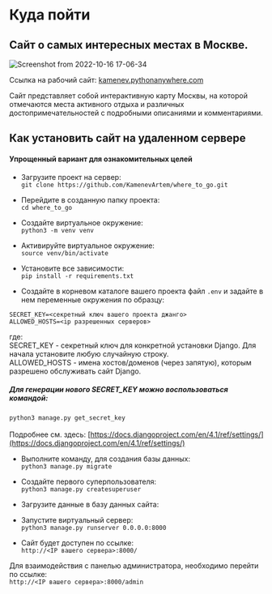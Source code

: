 # Куда пойти 
## Сайт о самых интересных местах в Москве.
![Screenshot from 2022-10-16 17-06-34](https://user-images.githubusercontent.com/99894266/196034572-599405e8-8f00-49a9-be9c-5c5cb0f2e69a.png)

Ссылка на рабочий сайт: [kamenev.pythonanywhere.com](https://kamenev.pythonanywhere.com)

Сайт представляет собой интерактивную карту Москвы, на которой отмечаются места активного отдыха и различных достопримечательностей с подробными описаниями и комментариями.


## Как установить сайт на удаленном сервере
#### Упрощенный вариант для ознакомительных целей
* Загрузите проект на сервер:
<br>`git clone https://github.com/KamenevArtem/where_to_go.git`
* Перейдите в созданную папку проекта:
<br>`cd where_to_go`
* Создайте виртуальное окружение:
<br>`python3 -m venv venv`
* Активируйте виртуальное окружение:
<br>`source venv/bin/activate`
* Установите все зависимости:
<br>`pip install -r requirements.txt`


* Создайте в корневом каталоге вашего проекта файл `.env` и задайте в нем переменные окружения по образцу:
```
SECRET_KEY=<секретный ключ вашего проекта джанго>
ALLOWED_HOSTS=<ip разрешенных серверов>
```


где:
<br>SECRET_KEY - секретный ключ для конкретной установки Django. Для начала установите любую случайную строку.
<br>ALLOWED_HOSTS - имена хостов/доменов (через запятую), которым разрешено обслуживать сайт Django.
##### Для генерации нового SECRET_KEY можно воспользоваться командой:
`python3 manage.py get_secret_key`
<br><br>Подробнее см. здесь:
[https://docs.djangoproject.com/en/4.1/ref/settings/](https://docs.djangoproject.com/en/4.1/ref/settings/)
* Выполните команду, для создания базы данных:
<br>`python3 manage.py migrate`
* Создайте первого суперпользователя:
<br>`python3 manage.py createsuperuser`
* Загрузите данные в базу данных сайта:
* Запустите виртуальный сервер:
<br>`python3 manage.py runserver 0.0.0.0:8000`

* Сайт будет доступен по ссылке:
<br>`http://<IP вашего сервера>:8000/`

Для взаимодействия с панелью администратора, необходимо перейти по ссылке:
<br>`http://<IP вашего сервера>:8000/admin`


